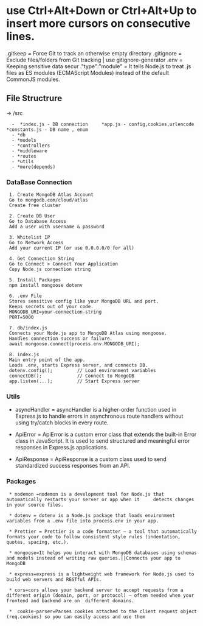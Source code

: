 # use Ctrl+Alt+Down or Ctrl+Alt+Up to insert more cursors on consecutive lines. 

.gitkeep =	Force Git to track an otherwise empty directory
.gitignore = Exclude files/folders from Git tracking | use gitignore-generator
.env = Keeping sensitive data secur
."type":"module" =  It tells Node.js to treat .js files as ES modules (ECMAScript Modules) instead of the default CommonJS modules.



## File Structrure ##

-> /src
      
      -  *index.js - DB connection     *app.js - config,cookies,urlencode      *constants.js - DB name , enum
      - *db
      - *models
      - *controllers
      - *middleware
      - *routes
      - *utils
      - *more(depends)




### DataBase Connection ###

     1. Create MongoDB Atlas Account
     Go to mongodb.com/cloud/atlas
     Create free cluster
     
     2. Create DB User
     Go to Database Access
     Add a user with username & password
     
     3. Whitelist IP
     Go to Network Access
     Add your current IP (or use 0.0.0.0/0 for all)
     
     4. Get Connection String
     Go to Connect > Connect Your Application
     Copy Node.js connection string
     
     5. Install Packages
     npm install mongoose dotenv
     
     6. .env File
     Stores sensitive config like your MongoDB URL and port.
     Keeps secrets out of your code.
     MONGODB_URI=your-connection-string
     PORT=5000
     
     7. db/index.js
     Connects your Node.js app to MongoDB Atlas using mongoose.
     Handles connection success or failure.
     await mongoose.connect(process.env.MONGODB_URI);
     
     8. index.js
     Main entry point of the app.
     Loads .env, starts Express server, and connects DB.
     dotenv.config();         // Load environment variables
     connectDB();             // Connect to MongoDB
     app.listen(...);         // Start Express server


### Utils ###

   * asyncHandler = asyncHandler is a higher-order function used in Express.js to handle errors in asynchronous route handlers without using try/catch blocks in every route.

   * ApiError = ApiError is a custom error class that extends the built-in Error class in JavaScript. It is used to send structured and meaningful error responses in Express.js applications.

   * ApiResponse = ApiResponse is a custom class used to send standardized success responses from an API.









### Packages ###

     * nodemon =nodemon is a development tool for Node.js that automatically restarts your server or app when it     detects changes in your source files.
      
     * dotenv = dotenv is a Node.js package that loads environment variables from a .env file into process.env in your app.
      
     * Prettier = Prettier is a code formatter — a tool that automatically formats your code to follow consistent style rules (indentation, quotes, spacing, etc.).
      
     * mongoose=It helps you interact with MongoDB databases using schemas and models instead of writing raw queries.||Connects your app to MongoDB
      
     * express=express is a lightweight web framework for Node.js used to build web servers and RESTful APIs.
 
     * cors=cors allows your backend server to accept requests from a different origin (domain, port, or protocol) — often needed when your frontend and backend are on  different domains.
 
     *  cookie-parser=Parses cookies attached to the client request object (req.cookies) so you can easily access and use them

